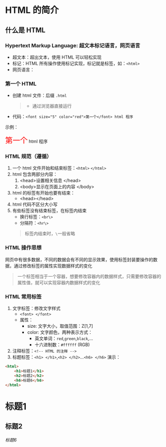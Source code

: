 # HTML 的简介

## 什么是 HTML

### Hypertext Markup Language: 超文本标记语言，网页语言

- 超文本：超出文本，使用 HTML 可以轻松实现
- 标记：HTML 所有操作使用标记实现，标记就是标签，如：`<html>`
- 网页语言：

### 第一个 HTML

- 创建 html 文件：后缀 `.html`
	> - 通过浏览器直接运行
- 代码：`<font size="5" color="red">第一个</font> html 程序`

示例：
<html><font size="5" color="red">第一个</font> html 程序</html>

### HTML 规范（遵循）

1. 一个 html 文件开始和结束标签：`<html>` `</html>`
2. html 包含两部分内容：
	1. \<head>设置相关信息 \</head>
	2. \<body>显示在页面上的内容 \</body>
3. html 的标签有开始也要有结束：
	- \<head>\</head>
4. html 代码不区分大小写
5. 有些标签没有结束标签，在标签内结束
	- 换行标签：`<br\>`
	- 分隔符：`<hr\>`
	> 标签内结束时，`\`一般省略

### HTML 操作思想

网页中有很多数据，不同的数据会有不同的显示效果，使用标签封装要操作的数据，通过修改标签的属性实现数据样式的变化
> 一个标签相当于一个容器，想要修改容器内的数据样式，只需要修改容器的属性值，就可以实现容器内数据样式的变化

### HTML 常用标签

1. 文字标签：修改文字样式
	- `<font> </font>`
	- 属性：
		- size: 文字大小，取值范围：Z[1,7]
		- color: 文字颜色，两种表示方式：
			- 英文单词：`red`,`green`,`black`,...
			- 十六进制数：`#ffffff` (RGB)
2. 注释标签：`<!-- HTML 的注释 -->`
3. 标题标签：`<h1> </h1>`,`<h2> </h2>`...`<h6> </h6>`
演示：

```html
<html>
	<h1>标题1</h1>
	<h2>标题2</h2>
	<h6>标题6</h6>
</html>
```
<html><h1>标题1</h1><h2>标题2</h2><h6>标题6</h6></html>
